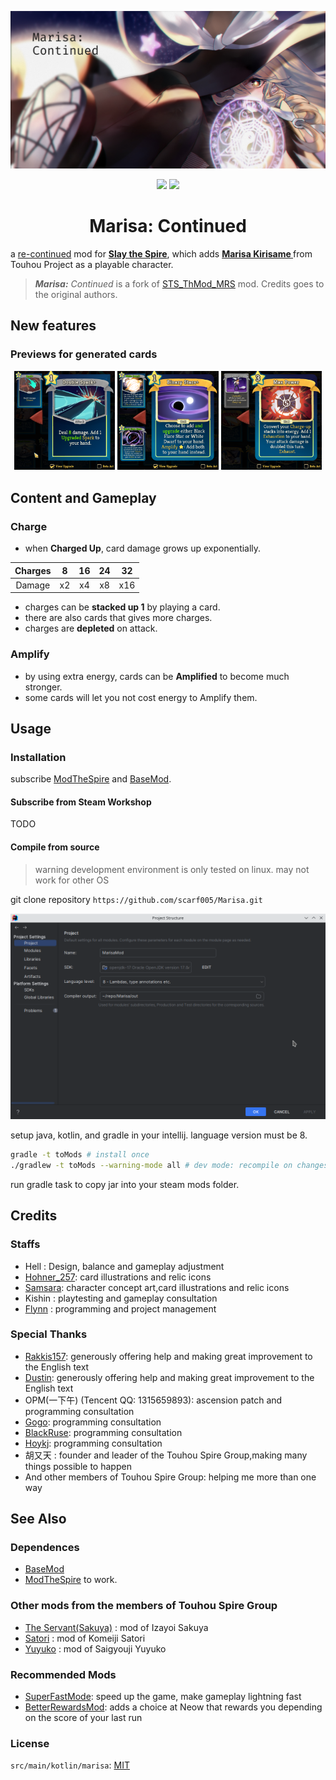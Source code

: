 ![](docs/repoTemplate/RepoTemplate.png)

<div align="center">
<img src="https://img.shields.io/badge/kotlin-%237F52FF.svg?style=for-the-badge&logo=kotlin&logoColor=white" />
<img src="https://img.shields.io/badge/Gradle-02303A.svg?style=for-the-badge&logo=Gradle&logoColor=white" />
<h1>Marisa: Continued</h1>
</div>

a [re-continued][original] mod for [**Slay the Spire**][sts], which adds **[Marisa Kirisame
][marisa]** from Touhou Project as a playable character.

> _**Marisa:** Continued_ is a fork of [STS_ThMod_MRS](https://github.com/lf201014/STS_ThMod_MRS) mod. Credits goes to the original authors.

[original]: https://steamcommunity.com/sharedfiles/filedetails/?id=1614104912
[sts]: https://store.steampowered.com/app/646570/Slay_the_Spire/
[marisa]: https://en.touhouwiki.net/wiki/Kirisame_Marisa

## New features

### Previews for generated cards

<div align="center">
  <img src="docs/preview/01.png" width="32%" />
  <img src="docs/preview/02.png" width="32%" />
  <img src="docs/preview/03.png" width="32%" />
</div>

## Content and Gameplay

### Charge

- when **Charged Up**, card damage grows up exponentially.

| Charges |  8  | 16  | 24  | 32  |
| :-----: | :-: | :-: | :-: | :-: |
| Damage  | x2  | x4  | x8  | x16 |

- charges can be **stacked up 1** by playing a card.
- there are also cards that gives more charges.
- charges are **depleted** on attack.

### Amplify

- by using extra energy, cards can be **Amplified** to become much stronger.
- some cards will let you not cost energy to Amplify them.

## Usage

### Installation

subscribe [ModTheSpire][modthespire] and [BaseMod][basemod].

[modthespire]: https://steamcommunity.com/sharedfiles/filedetails/?l=koreana&id=1605060445
[basemod]: https://steamcommunity.com/sharedfiles/filedetails/?id=1605833019

#### Subscribe from Steam Workshop

TODO

#### Compile from source

> warning
> development environment is only tested on linux. may not work for other OS

git clone repository `https://github.com/scarf005/Marisa.git`

![](docs/ProjectStructure.png)

setup java, kotlin, and gradle in your intellij. language version must be 8.

```sh
gradle -t toMods # install once
./gradlew -t toMods --warning-mode all # dev mode: recompile on changes
```

run gradle task to copy jar into your steam mods folder.

## Credits

### Staffs

- Hell : Design, balance and gameplay adjustment
- [Hohner_257](https://www.pixiv.net/member.php?id=7894667): card illustrations and relic icons
- [Samsara](https://www.pixiv.net/member.php?id=5365310): character concept art,card illustrations and relic icons
- Kishin : playtesting and gameplay consultation
- [Flynn](https://github.com/lf201014) : programming and project management

### Special Thanks

- [Rakkis157](https://github.com/Rakkis157): generously offering help and making great improvement to the English text
- [Dustin](https://github.com/Skrelpoid): generously offering help and making great improvement to the English text
- OPM(一下午) (Tencent QQ: 1315659893): ascension patch and programming consultation
- [Gogo](https://github.com/Gogomoe): programming consultation
- [BlackRuse](https://github.com/lionpkqq): programming consultation
- [Hoykj](https://github.com/HOYKJ): programming consultation
- 胡又天 : founder and leader of the Touhou Spire Group,making many things possible to happen
- And other members of Touhou Spire Group: helping me more than one way

## See Also

### Dependences

- [BaseMod](https://github.com/daviscook477/BaseMod/releases)
- [ModTheSpire](https://github.com/kiooeht/ModTheSpire/releases) to work.

### Other mods from the members of Touhou Spire Group

- [The Servant(Sakuya)](https://github.com/lionpkqq/StS-BlackRuseMod) : mod of Izayoi Sakuya
- [Satori](https://github.com/HOYKJ/KomeijiMod) : mod of Komeiji Satori
- [Yuyuko](https://github.com/Gogomoe/YuyukoMod) : mod of Saigyouji Yuyuko

### Recommended Mods

- [SuperFastMode](https://github.com/Skrelpoid/SuperFastMode): speed up the game, make gameplay lightning fast
- [BetterRewardsMod](https://github.com/Skrelpoid/BetterRewardsMod): adds a choice at Neow that rewards you depending on
  the score of your last run

### License

`src/main/kotlin/marisa`: [MIT](src/main/kotlin/marisa/LICENSE)

[kotlin]: https://img.shields.io/badge/kotlin-%237F52FF.svg?style=for-the-badge&logo=kotlin&logoColor=white
[gradle]: https://img.shields.io/badge/Gradle-02303A.svg?style=for-the-badge&logo=Gradle&logoColor=white
